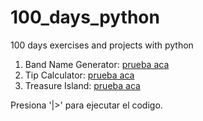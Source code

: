 # 100_days_python
 100 days exercises and projects with python

1. Band Name Generator: [prueba aca](https://colab.research.google.com/drive/1k-UUAubtunQColRWtfBHThro2yXrSPMm?hl=es#scrollTo=fVuA2dVA6I8f)
2. Tip Calculator: [prueba aca](https://colab.research.google.com/drive/1EtafxLWrz0SINDI4nq3M3fF670HPTeOT?hl=es)
3. Treasure Island: [prueba aca](https://colab.research.google.com/drive/1ItxXiwM61-LdPSlPpRe4qk9Vhwz35KFW?hl=es)

Presiona '|>' para ejecutar el codigo.

